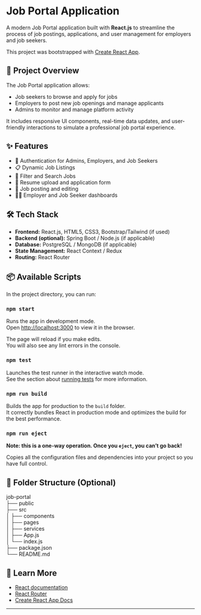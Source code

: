 # Job Portal Application

A modern Job Portal application built with **React.js** to streamline the process of job postings, applications, and user management for employers and job seekers.

This project was bootstrapped with [Create React App](https://github.com/facebook/create-react-app).

## 🚀 Project Overview

The Job Portal application allows:
- Job seekers to browse and apply for jobs
- Employers to post new job openings and manage applicants
- Admins to monitor and manage platform activity

It includes responsive UI components, real-time data updates, and user-friendly interactions to simulate a professional job portal experience.

## ✨ Features

- 🔐 Authentication for Admins, Employers, and Job Seekers
- 📋 Dynamic Job Listings
- 🔎 Filter and Search Jobs
- 📝 Resume upload and application form
- 🧾 Job posting and editing
- 🧑‍💼 Employer and Job Seeker dashboards

## 🛠 Tech Stack

- **Frontend:** React.js, HTML5, CSS3, Bootstrap/Tailwind (if used)
- **Backend (optional):** Spring Boot / Node.js (if applicable)
- **Database:** PostgreSQL / MongoDB (if applicable)
- **State Management:** React Context / Redux
- **Routing:** React Router

## 📦 Available Scripts

In the project directory, you can run:

### `npm start`

Runs the app in development mode.\
Open [http://localhost:3000](http://localhost:3000) to view it in the browser.

The page will reload if you make edits.\
You will also see any lint errors in the console.

### `npm test`

Launches the test runner in the interactive watch mode.\
See the section about [running tests](https://facebook.github.io/create-react-app/docs/running-tests) for more information.

### `npm run build`

Builds the app for production to the `build` folder.\
It correctly bundles React in production mode and optimizes the build for the best performance.

### `npm run eject`

**Note: this is a one-way operation. Once you `eject`, you can’t go back!**

Copies all the configuration files and dependencies into your project so you have full control.

## 📁 Folder Structure (Optional)
job-portal  
├── public  
├── src  
│ ├── components  
│ ├── pages  
│ ├── services  
│ ├── App.js  
│ └── index.js  
├── package.json  
└── README.md  


## 🧠 Learn More

- [React documentation](https://reactjs.org/)
- [React Router](https://reactrouter.com/)
- [Create React App Docs](https://facebook.github.io/create-react-app/docs/getting-started)

---
